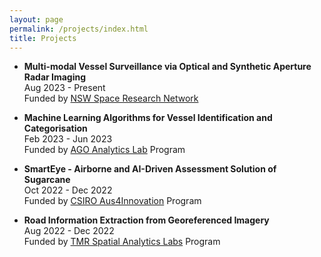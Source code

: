 ```yaml
---
layout: page
permalink: /projects/index.html
title: Projects
---
```


- **Multi-modal Vessel Surveillance via Optical and Synthetic Aperture Radar Imaging** <br>
  Aug 2023 - Present <br>
  Funded by [NSW Space Research Network](https://www.spaceresearchnetwork.org.au/) <br>

- **Machine Learning Algorithms for Vessel Identification and Categorisation** <br>
  Feb 2023 - Jun 2023 <br>
  Funded by [AGO Analytics Lab](https://frontiersi.com.au/analytics-lab-program/) Program <br>
  
- **SmartEye - Airborne and AI-Driven Assessment Solution of Sugarcane** <br>
  Oct 2022 - Dec 2022 <br>
  Funded by [CSIRO Aus4Innovation](https://research.csiro.au/aus4innovation/) Program <br>

- **Road Information Extraction from Georeferenced Imagery** <br>
  Aug 2022 - Dec 2022 <br>
  Funded by [TMR Spatial Analytics Labs](https://frontiersi.com.au/tmrlabs/) Program <br>
